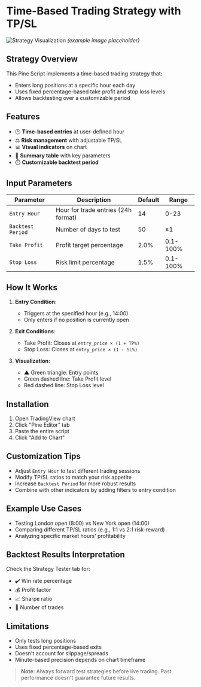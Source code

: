 # Time-Based Trading Strategy with TP/SL

![Strategy Visualization](https://i.imgur.com/9QR7AH0.png) 
*(example image placeholder)*

## Strategy Overview
This Pine Script implements a time-based trading strategy that:
- Enters long positions at a specific hour each day
- Uses fixed percentage-based take profit and stop loss levels
- Allows backtesting over a customizable period

## Features
- 🕒 **Time-based entries** at user-defined hour
- ⚖️ **Risk management** with adjustable TP/SL
- 📊 **Visual indicators** on chart
- 📝 **Summary table** with key parameters
- ⏱️ **Customizable backtest period**

## Input Parameters
| Parameter | Description | Default | Range |
|-----------|-------------|---------|-------|
| `Entry Hour` | Hour for trade entries (24h format) | 14 | 0-23 |
| `Backtest Period` | Number of days to test | 50 | ≥1 |
| `Take Profit` | Profit target percentage | 2.0% | 0.1-100% |
| `Stop Loss` | Risk limit percentage | 1.5% | 0.1-100% |

## How It Works
1. **Entry Condition**:
   - Triggers at the specified hour (e.g., 14:00)
   - Only enters if no position is currently open

2. **Exit Conditions**:
   - Take Profit: Closes at `entry_price × (1 + TP%)`
   - Stop Loss: Closes at `entry_price × (1 - SL%)`

3. **Visualization**:
   - ▲ Green triangle: Entry points
   - Green dashed line: Take Profit level
   - Red dashed line: Stop Loss level

## Installation
1. Open TradingView chart
2. Click "Pine Editor" tab
3. Paste the entire script
4. Click "Add to Chart"

## Customization Tips
- Adjust `Entry Hour` to test different trading sessions
- Modify TP/SL ratios to match your risk appetite
- Increase `Backtest Period` for more robust results
- Combine with other indicators by adding filters to entry condition

## Example Use Cases
- Testing London open (8:00) vs New York open (14:00)
- Comparing different TP/SL ratios (e.g., 1:1 vs 2:1 risk-reward)
- Analyzing specific market hours' profitability

## Backtest Results Interpretation
Check the Strategy Tester tab for:
- ✔️ Win rate percentage
- 💰 Profit factor
- 📈 Sharpe ratio
- 🔄 Number of trades

## Limitations
- Only tests long positions
- Uses fixed percentage-based exits
- Doesn't account for slippage/spreads
- Minute-based precision depends on chart timeframe

> **Note**: Always forward test strategies before live trading. Past performance doesn't guarantee future results.